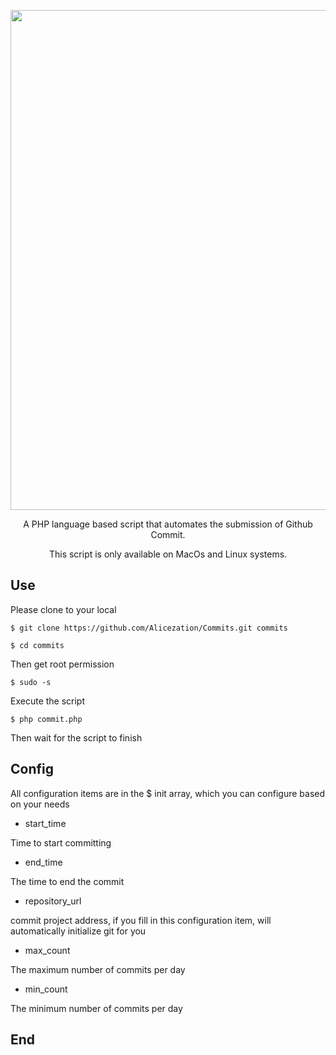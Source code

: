 <p align="center"><img width="800" src="http://ozd26c105.bkt.clouddn.com/cover.png?imageView2/0/q/75|imageslim"></p>

<p align="center">A PHP language based script that automates the submission of Github Commit.</p>
<p align="center">This script is only available on MacOs and Linux systems.</p>


## Use

Please  clone to your local

```shell
$ git clone https://github.com/Alicezation/Commits.git commits

$ cd commits
```

Then get root permission
```shell
$ sudo -s
```

Execute the script
```shell
$ php commit.php
```

Then wait for the script to finish

## Config

All configuration items are in the $ init array, which you can configure based on your needs

* start_time

Time to start committing

* end_time

The time to end the commit

* repository_url

commit project address, if you fill in this configuration item, will automatically initialize git for you

* max_count

The maximum number of commits per day

* min_count

The minimum number of commits per day

## End
